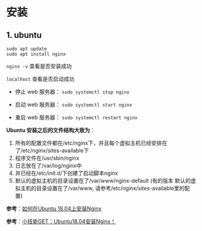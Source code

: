 # 安装

## 1. ubuntu

```shell
sudo apt update
sudo apt install nginx
```

`nginx -v` 查看是否安装成功

`localhost` 查看是否启动成功

- 停止 web 服务器： `sudo systemctl stop nginx`

- 启动 web 服务器： `sudo systemctl start nginx`

- 重启 web 服务器： `sudo systemctl restart nginx`

**Ubuntu 安装之后的文件结构大致为**：

1. 所有的配置文件都在/etc/nginx下，并且每个虚拟主机已经安排在了/etc/nginx/sites-available下
2. 程序文件在/usr/sbin/nginx
3. 日志放在了/var/log/nginx中
4. 并已经在/etc/init.d/下创建了启动脚本nginx
5. 默认的虚拟主机的目录设置在了/var/www/nginx-default (有的版本 默认的虚拟主机的目录设置在了/var/www, 请参考/etc/nginx/sites-available里的配置)

**参考**：[如何在Ubuntu 18.04上安装Nginx](https://www.howtoing.com/how-to-install-nginx-on-ubuntu-18-04/)

**参考**：[小技能GET：Ubuntu18.04安装Nginx！](https://desirefire.github.io/2018/10/08/%E5%B0%8F%E6%8A%80%E8%83%BDGET%EF%BC%9AUbuntu18-04%E5%AE%89%E8%A3%85Nginx%EF%BC%81/)